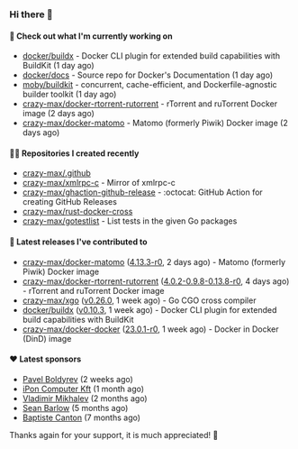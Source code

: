 ### Hi there 👋

#### 👷 Check out what I'm currently working on

- [docker/buildx](https://github.com/docker/buildx) - Docker CLI plugin for extended build capabilities with BuildKit (1 day ago)
- [docker/docs](https://github.com/docker/docs) - Source repo for Docker&#39;s Documentation (1 day ago)
- [moby/buildkit](https://github.com/moby/buildkit) - concurrent, cache-efficient, and Dockerfile-agnostic builder toolkit (1 day ago)
- [crazy-max/docker-rtorrent-rutorrent](https://github.com/crazy-max/docker-rtorrent-rutorrent) - rTorrent and ruTorrent Docker image (2 days ago)
- [crazy-max/docker-matomo](https://github.com/crazy-max/docker-matomo) - Matomo (formerly Piwik) Docker image (2 days ago)

#### 👨‍💻 Repositories I created recently

- [crazy-max/.github](https://github.com/crazy-max/.github)
- [crazy-max/xmlrpc-c](https://github.com/crazy-max/xmlrpc-c) - Mirror of xmlrpc-c
- [crazy-max/ghaction-github-release](https://github.com/crazy-max/ghaction-github-release) - :octocat: GitHub Action for creating GitHub Releases
- [crazy-max/rust-docker-cross](https://github.com/crazy-max/rust-docker-cross)
- [crazy-max/gotestlist](https://github.com/crazy-max/gotestlist) - List tests in the given Go packages

#### 🚀 Latest releases I've contributed to

- [crazy-max/docker-matomo](https://github.com/crazy-max/docker-matomo) ([4.13.3-r0](https://github.com/crazy-max/docker-matomo/releases/tag/4.13.3-r0), 2 days ago) - Matomo (formerly Piwik) Docker image
- [crazy-max/docker-rtorrent-rutorrent](https://github.com/crazy-max/docker-rtorrent-rutorrent) ([4.0.2-0.9.8-0.13.8-r0](https://github.com/crazy-max/docker-rtorrent-rutorrent/releases/tag/4.0.2-0.9.8-0.13.8-r0), 4 days ago) - rTorrent and ruTorrent Docker image
- [crazy-max/xgo](https://github.com/crazy-max/xgo) ([v0.26.0](https://github.com/crazy-max/xgo/releases/tag/v0.26.0), 1 week ago) - Go CGO cross compiler
- [docker/buildx](https://github.com/docker/buildx) ([v0.10.3](https://github.com/docker/buildx/releases/tag/v0.10.3), 1 week ago) - Docker CLI plugin for extended build capabilities with BuildKit
- [crazy-max/docker-docker](https://github.com/crazy-max/docker-docker) ([23.0.1-r0](https://github.com/crazy-max/docker-docker/releases/tag/23.0.1-r0), 1 week ago) - Docker in Docker (DinD) image

#### ❤️ Latest sponsors
- [Pavel Boldyrev](https://github.com/bpg) (2 weeks ago)
- [iPon Computer Kft](https://github.com/iponcomputer) (1 month ago)
- [Vladimir Mikhalev](https://github.com/heyValdemar) (2 months ago)
- [Sean Barlow](https://github.com/woolrab6) (5 months ago)
- [Baptiste Canton](https://github.com/batmac) (7 months ago)

Thanks again for your support, it is much appreciated! 🙏
